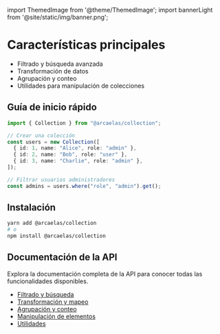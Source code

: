 import ThemedImage from '@theme/ThemedImage';
import bannerLight from '@site/static/img/banner.png';

<div className="banner-container" style={{marginBottom: '2rem'}}>
  <ThemedImage 
    alt="Arcaelas Collection Banner"
    sources={{
      light: bannerLight,
      dark: bannerLight,
    }}
    style={{width: '100%', borderRadius: '8px', boxShadow: '0 4px 6px rgba(0,0,0,0.1)'}}
  />
</div>

# Características principales

- Filtrado y búsqueda avanzada
- Transformación de datos
- Agrupación y conteo
- Utilidades para manipulación de colecciones

## Guía de inicio rápido

```typescript
import { Collection } from "@arcaelas/collection";

// Crear una colección
const users = new Collection([
  { id: 1, name: "Alice", role: "admin" },
  { id: 2, name: "Bob", role: "user" },
  { id: 3, name: "Charlie", role: "admin" },
]);

// Filtrar usuarios administradores
const admins = users.where("role", "admin").get();
```

## Instalación

```bash
yarn add @arcaelas/collection
# o
npm install @arcaelas/collection
```

## Documentación de la API

Explora la documentación completa de la API para conocer todas las funcionalidades disponibles.

- [Filtrado y búsqueda](/docs/api/filtrado-busqueda)
- [Transformación y mapeo](/docs/api/transformacion-mapeo)
- [Agrupación y conteo](/docs/api/agrupacion-conteo)
- [Manipulación de elementos](/docs/api/manipulacion-elementos)
- [Utilidades](/docs/api/utilidades)
